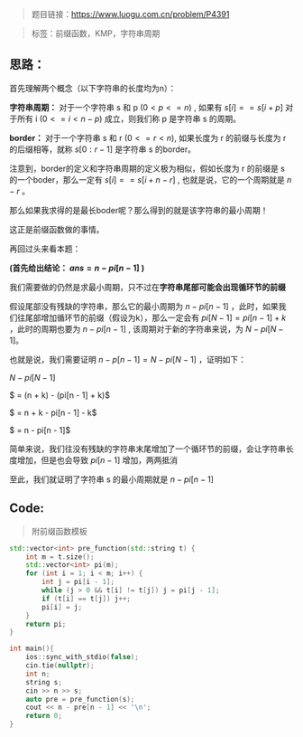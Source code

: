 > 题目链接：https://www.luogu.com.cn/problem/P4391

> 标签：前缀函数，KMP，字符串周期

## 思路：

首先理解两个概念（以下字符串的长度均为n）：

**字符串周期：** 对于一个字符串 s 和 p $(0 < p <= n)$ , 如果有 $s[i] == s[i + p]$ 对于所有 i $(0 <= i < n - p)$ 成立，则我们称 p 是字符串 s 的周期。

**border：** 对于一个字符串 s 和 r  $(0 <= r < n)$, 如果长度为 r 的前缀与长度为 r 的后缀相等，就称 $s[0:r - 1]$ 是字符串 s 的border。



注意到，border的定义和字符串周期的定义极为相似，假如长度为 r 的前缀是 s 的一个boder，那么一定有 $s[i] == s[i + n - r]$ , 也就是说，它的一个周期就是 $n - r$ 。

那么如果我求得的是最长boder呢？那么得到的就是该字符串的最小周期！

这正是前缀函数做的事情。



再回过头来看本题：

**(首先给出结论： $ans = n - pi[n - 1]$ )**

我们需要做的仍然是求最小周期，只不过在**字符串尾部可能会出现循环节的前缀**

假设尾部没有残缺的字符串，那么它的最小周期为 $n - pi[n - 1]$ ，此时，如果我们往尾部增加循环节的前缀（假设为k），那么一定会有 $pi[N - 1] = pi[n - 1] + k$ ，此时的周期也要为 $n - pi[n - 1]$ , 该周期对于新的字符串来说，为 $N - pi[N - 1]$。

也就是说，我们需要证明 $n - p[n - 1] = N - pi[N - 1]$ ，证明如下：

$N - pi[N - 1]$

$ = (n + k) - (pi[n - 1] + k)$ 

$ = n + k - pi[n - 1] - k$ 

$ = n - pi[n - 1]$ 

简单来说，我们往没有残缺的字符串末尾增加了一个循环节的前缀，会让字符串长度增加，但是也会导致 $pi[n - 1]$ 增加，两两抵消

至此，我们就证明了字符串 s 的最小周期就是 $n - pi[n - 1]$



## Code:

> 附前缀函数模板

```c++
std::vector<int> pre_function(std::string t) {
    int m = t.size();
    std::vector<int> pi(m);
    for (int i = 1; i < m; i++) {
        int j = pi[i - 1];
        while (j > 0 && t[i] != t[j]) j = pi[j - 1];
        if (t[i] == t[j]) j++;
        pi[i] = j;
    }
    return pi;
}

int main(){
    ios::sync_with_stdio(false);
    cin.tie(nullptr);
    int n;
    string s;
    cin >> n >> s;
    auto pre = pre_function(s);
    cout << n - pre[n - 1] << '\n';
    return 0;
}
```

